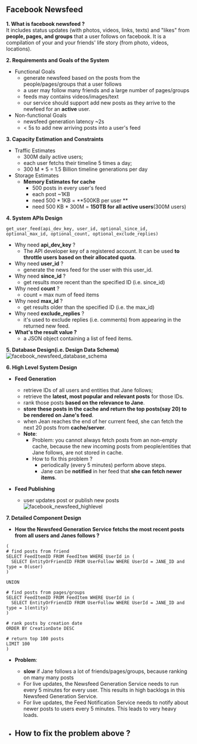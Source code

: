 ## Facebook Newsfeed

**1. What is facebook newsfeed ?**  
It includes status updates (with photos, videos, links, texts) and "likes" from **people, pages, and groups** that a user follows on facebook.
It is a compilation of your and your friends' life story (from photo, videos, locations).

**2. Requirements and Goals of the System**
- Functional Goals
  - generate newsfeed based on the posts from the people/pages/groups that a user follows
  - a user may follow many friends and a large number of pages/groups
  - feeds may contains videos/images/text
  - our service should support add new posts as they arrive to the newfeed for an **active** user. 
- Non-functional Goals
  - newsfeed generation latency ~2s
  - < 5s to add new arriving posts into a user's feed

**3. Capacity Estimation and Constraints**
- Traffic Estimates
  - 300M daily active users;
  - each user fetchs their timeline 5 times a day;
  - 300 M * 5 = 1.5 Billion timeline generations per day 
- Storage Estimates 
  - **Memory Estimates for cache**
    - 500 posts in every user's feed
    - each post ~1KB
    - need 500 * 1KB = **500KB per user **
    - need 500 KB * 300M = **150TB for all active users**(300M users)

**4. System APIs Design**
```
get_user_feed(api_dev_key, user_id, optional_since_id, optional_max_id, optional_count, optional_exclude_replies)
```
- Why need **api_dev_key** ?
  - The API developer key of a registered account. It can be used **to throttle users based on their allocated quota**.
- Why need **user_id** ?
  - generate the news feed for the user with this user_id.
- Why need **since_id** ?
  - get results more recent than the specified ID (i.e. since_id)
- Why need **count** ?
  - count = max num of feed items
- Why need **max_id** ?
  - get results older than the specified ID (i.e. the max_id)
- Why need **exclude_replies** ?
  - it's used to exclude replies (i.e. comments) from appearing in the returned new feed.
- **What's the result value ?**
  - a JSON object containing a list of feed items.

**5. Database Design(i.e. Design Data Schema)**
![facebook_newsfeed_database_schema](https://user-images.githubusercontent.com/26174882/157167064-4bbe14a6-0664-4025-94d5-ffe7dfa10c9b.jpeg)

**6. High Level System Design**
- **Feed Generation**
  - retrieve IDs of all users and entities that Jane follows;
  - retrieve the **latest, most popular and relevant posts** for those IDs.
  - rank those posts **based on the relevance to Jane**.
  - **store these posts in the cache and return the top posts(say 20) to be rendered on Jane's feed**.
  - when Jean reaches the end of her current feed, she can fetch the next 20 posts from **cache/server**.
  - **Note**:
    - Problem: you cannot always fetch posts from an non-empty cache, because the new incoming posts from people/entities that Jane follows, are not stored in cache.
    - How to fix this problem ? 
      - periodically (every 5 minutes) perform above steps. 
      - Jane can be **notified** in her feed that **she can fetch newer items**.

- **Feed Publishing**
  - user updates post or publish new posts
![facebook_newsfeed_highlevel](https://user-images.githubusercontent.com/26174882/157177502-26f7569b-995f-45c8-ac5f-55eeaa8ee34f.jpeg)


**7. Detailed Component Design**
- **How the Newsfeed Generation Service fetchs the most recent posts from all users and Janes follows ?**

```
(
# find posts from friend
SELECT FeedItemID FROM FeedItem WHERE UserId in (
  SELECT EntityOrFriendID FROM UserFollow WHERE UserId = JANE_ID and type = 0(user)
)

UNION

# find posts from pages/groups
SELECT FeedItemID FROM FeedItem WHERE UserId in (
  SELECT EntityOrFriendID FROM UserFollow WHERE UserId = JANE_ID and type = 1(entity)
)

# rank posts by creation date
ORDER BY CreationDate DESC

# return top 100 posts
LIMIT 100
)
```
  - **Problem**:
    - **slow** if Jane follows a lot of friends/pages/groups, because ranking on many many posts
    - For live updates, the Newsfeed Generation Service needs to run every 5 minutes for every user. This results in high backlogs in this Newsfeed Generation Service.
    - For live updates, the Feed Notification Service needs to notify about newer posts to users every 5 minutes. This leads to very heavy loads.

  - **How to fix the problem above ?**
    - 
